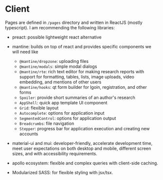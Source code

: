 # Client

Pages are defined in `/pages` directory and written in ReactJS (mostly typescript). I am recommending the following libraries:

- preact: possible lightweight react alternative
- mantine: builds on top of react and provides specific components we will need like

  - `@mantine/dropzone`: uploading files
  - `@mantine/modals`: simple modal dialogs
  - `@mantine/rte`: rich text editor for making research reports with support for formatting, tables, lists, image uploads, video embedding, and mentions of other users
  - `@mantine/hooks`: qt form builder for lgoin, registration, and other forms
  - `Spoiler`: provide short summaries of an author's research
  - `AppShell`: quick app template UI component
  - `Grid`: flexible layout
  - `Autocomplete`: options for application input
  - `SegmentedControl`: options for application output
  - `Breadcrumbs`: file navigation
  - `Stepper`: progress bar for application execution and creating new accounts

- material-ui and mui: developer-friendly, accelerate development time, meet user expectations on both desktop and mobile, different screen sizes, and with accessibility requirements.
- apollo ecosystem: flexible and complex queries with client-side caching.
- Modularized SASS: for flexible styling with jsx/tsx.
